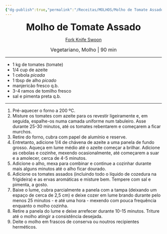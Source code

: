 ```yaml
---
{"dg-publish":true,"permalink":"/Receitas/MOLHOS/Molho de Tomate Assado/","title":"Molho de Tomate Assado","tags":["💚ok"]}
---
```


<div style="text-align: center;"> <span style="font-size: 30px;"><b>Molho de Tomate Assado</b></span> </div>

<span class="center"> <center> [Fork Knife Swoon](https://www.forkknifeswoon.com/quick-roasted-cherry-tomato-sauce/) </center></span>

<div style="text-align: center;"> <span style="font-size: 16px;">  Vegetariano, Molho | 90 min </span> </div>

---
 - 1 kg de tomates (tomate)
- 1/4 cup de azeite
- 1 cebola *picada*
- 1 tbsp de alho *picado*
-  manjericão fresco q.b.
- 3-4 ramos de tomilho fresco
- sal e pimenta preta q.b.
---
1. Pré-aquecer o forno a 200 ºC.
2. Misture os tomates com azeite para os revestir ligeiramente e, em seguida, espalhe-os numa camada uniforme num tabuleiro. Asse durante 25-30 minutos, até os tomates rebentarem e começarem a ficar murchos. 
3. Retire do forno, cubra com papel de alumínio e reserve.
4. Entretanto, adicione 1/4 de chávena de azeite a uma panela de fundo grosso. Aqueça em lume médio até o azeite começar a brilhar. Adicione as cebolas e cozinhe, mexendo ocasionalmente, até começarem a suar e a amolecer, cerca de 4-5 minutos.
5. Adicione o alho, mexa para combinar e continue a cozinhar durante mais alguns minutos até o alho ficar dourado.
6. Adicione os tomates assados (incluindo todo o líquido de cozedura na frigideira) e as ervas aromáticas e misture bem. Tempere com sal e pimenta, a gosto.
7. Baixe o lume, cubra parcialmente a panela com a tampa (deixando um espaço de cerca de 2,5 cm) e deixe cozer em lume brando durante pelo menos 25 minutos - e até uma hora - mexendo com pouca frequência enquanto o molho cozinha.
8. Retire a panela do lume e deixe arrefecer durante 10-15 minutos. Triture até o molho atingir a consistência desejada.
9. Deite o molho em frascos de conserva ou noutros recipientes herméticos.